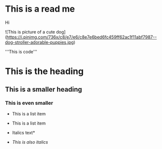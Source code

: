 # This is a read me
Hi


![This is picture of a cute dog]
(https://i.pinimg.com/736x/c8/e7/e6/c8e7e6bed6fc459ff62ac1f11abf7987--dog-stroller-adorable-puppies.jpg)

'''This is code'''
# This is the heading

## This is a smaller heading
### This is even smaller

* This is a list item
* This is a list item

* Italics text*
* _This is also italics_
